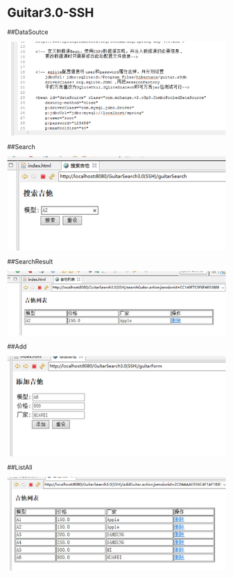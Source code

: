 # Guitar3.0-SSH



##DataSoutce


![dataSource](https://github.com/PearLon/Guitar3.0-SSH/blob/master/%E6%95%B0%E6%8D%AE%E6%BA%90%E9%85%8D%E7%BD%AE.png?raw=true)


##Search

![search](https://github.com/PearLon/Guitar3.0-SSH/blob/master/search.png?raw=true)


##SearchResult

![result](https://github.com/PearLon/Guitar3.0-SSH/blob/master/searchresult.png?raw=true)

##Add

![add](https://github.com/PearLon/Guitar3.0-SSH/blob/master/add.png?raw=true)


##ListAll

![all](https://github.com/PearLon/Guitar3.0-SSH/blob/master/all.png?raw=true)
